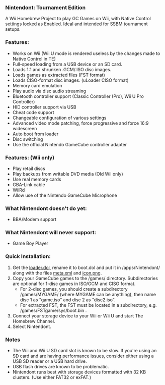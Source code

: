 ### Nintendont: Tournament Edition
A Wii Homebrew Project to play GC Games on Wii, with Native Control settings locked as Enabled. Ideal and intended for SSBM tournament setups.

### Features:
* Works on Wii (Wii U mode is rendered useless by the changes made to Native Control in TE)
* Full-speed loading from a USB device or an SD card.
* Loads 1:1 and shrunken .GCM/.ISO disc images.
* Loads games as extracted files (FST format)
* Loads CISO-format disc images. (uLoader CISO format)
* Memory card emulation
* Play audio via disc audio streaming
* Bluetooth controller support (Classic Controller (Pro), Wii U Pro Controller)
* HID controller support via USB
* Cheat code support
* Changeable configuration of various settings
* Advanced video mode patching, force progressive and force 16:9 widescreen
* Auto boot from loader
* Disc switching
* Use the official Nintendo GameCube controller adapter

### Features: (Wii only)
* Play retail discs
* Play backups from writable DVD media (Old Wii only)
* Use real memory cards
* GBA-Link cable
* WiiRd
* Allow use of the Nintendo GameCube Microphone

### What Nintendont doesn't do yet:
* BBA/Modem support

### What Nintendont will never support:
* Game Boy Player

### Quick Installation:
1. Get the [loader.dol](loader/loader.dol?raw=true), rename it to boot.dol and put it in /apps/Nintendont/ along with the files [meta.xml](nintendont/meta.xml?raw=true) and [icon.png](nintendont/icon.png?raw=true).
2. Copy your GameCube games to the /games/ directory. Subdirectories are optional for 1-disc games in ISO/GCM and CISO format.
   * For 2-disc games, you should create a subdirectory /games/MYGAME/ (where MYGAME can be anything), then name disc 1 as "game.iso" and disc 2 as "disc2.iso".
   * For extracted FST, the FST must be located in a subdirectory, e.g. /games/FSTgame/sys/boot.bin .
3. Connect your storage device to your Wii or Wii U and start The Homebrew Channel.
4. Select Nintendont.

### Notes
* The Wii and Wii U SD card slot is known to be slow. If you're using an SD card and are having performance issues, consider either using a USB SD reader or a USB hard drive.
* USB flash drives are known to be problematic.
* Nintendont runs best with storage devices formatted with 32 KB clusters. (Use either FAT32 or exFAT.)
